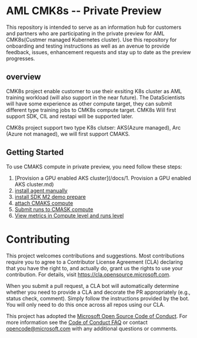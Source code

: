 # AML CMK8s -- Private Preview
This repository is intended to serve as an information hub for customers and partners who are participating in the private preview for AML CMK8s(Custmer managed Kubernetes cluster). Use this repository for onboarding and testing instructions as well as an avenue to provide feedback, issues, enhancement requests and stay up to date as the preview progresses.

## overview
CMK8s project enable customer to use their exsiting K8s cluster as AML training workload (will also support in the near future). The DataScientists will have some experience as other compute target, they can submit different type training jobs to CMK8s compute target. CMK8s Will first support SDK, CIL and restapi will be supported later.

CMK8s project support two type K8s clutser: AKS(Azure managed), Arc (Azure not managed), we will first support CMAKS.

## Getting Started

To use CMAKS compute in private preview, you need follow these steps:

1. [Provision a GPU enabled AKS cluster](/docs/1. Provision a GPU enabled AKS cluster.md)
2. [install agent manually]()
3. [install SDK M2 demo prepare]()
4. [attach CMAKS compute]()
5. [Submit runs to CMASK compute]()
6. [View metrics in Compute level and runs level]()


# Contributing

This project welcomes contributions and suggestions.  Most contributions require you to agree to a
Contributor License Agreement (CLA) declaring that you have the right to, and actually do, grant us
the rights to use your contribution. For details, visit https://cla.opensource.microsoft.com.

When you submit a pull request, a CLA bot will automatically determine whether you need to provide
a CLA and decorate the PR appropriately (e.g., status check, comment). Simply follow the instructions
provided by the bot. You will only need to do this once across all repos using our CLA.

This project has adopted the [Microsoft Open Source Code of Conduct](https://opensource.microsoft.com/codeofconduct/).
For more information see the [Code of Conduct FAQ](https://opensource.microsoft.com/codeofconduct/faq/) or
contact [opencode@microsoft.com](mailto:opencode@microsoft.com) with any additional questions or comments.
